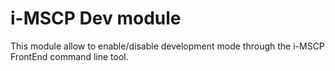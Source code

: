 i-MSCP Dev module
=================

This module allow to enable/disable development mode through the i-MSCP FrontEnd command line tool.
